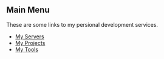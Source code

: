 ## Main Menu

These are some links to my persional development services.

- [My Servers](servers/servers.md)
- [My Projects](projects/projects.md)
- [My Tools](tools/tools.md)

